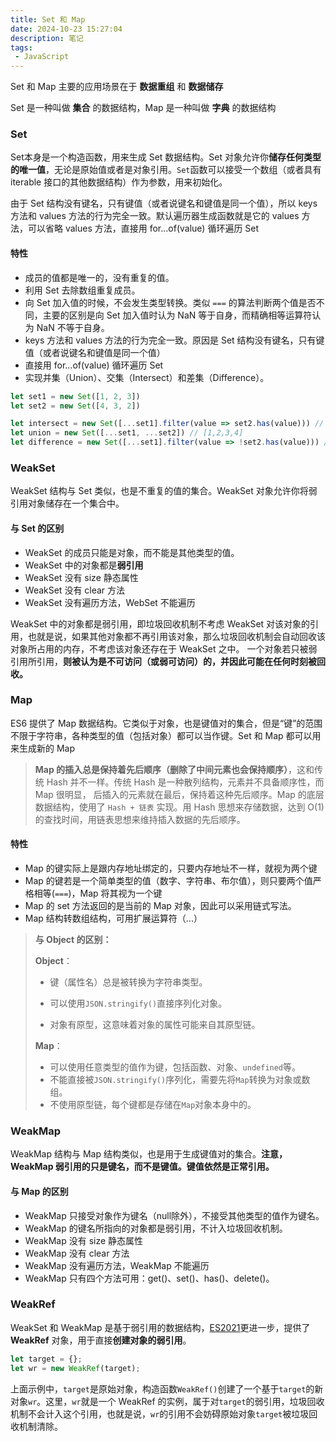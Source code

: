 ```yaml
---
title: Set 和 Map
date: 2024-10-23 15:27:04
description: 笔记
tags:
 - JavaScript
---
```


Set 和 Map 主要的应用场景在于 **数据重组** 和 **数据储存**

Set 是一种叫做 **集合** 的数据结构，Map 是一种叫做 **字典** 的数据结构

### Set

Set本身是一个构造函数，用来生成 Set 数据结构。Set 对象允许你**储存任何类型的唯一值**，无论是原始值或者是对象引用。`Set`函数可以接受一个数组（或者具有 iterable 接口的其他数据结构）作为参数，用来初始化。

由于 Set 结构没有键名，只有键值（或者说键名和键值是同一个值），所以 keys 方法和 values 方法的行为完全一致。默认遍历器生成函数就是它的 values 方法，可以省略 values 方法，直接用 for...of(value) 循环遍历 Set

#### 特性

- 成员的值都是唯一的，没有重复的值。
- 利用 Set 去除数组重复成员。
- 向 Set 加入值的时候，不会发生类型转换。类似 `===` 的算法判断两个值是否不同，主要的区别是向 Set 加入值时认为 NaN 等于自身，而精确相等运算符认为 NaN 不等于自身。
- keys 方法和 values 方法的行为完全一致。原因是 Set 结构没有键名，只有键值（或者说键名和键值是同一个值）
- 直接用 for...of(value) 循环遍历 Set
- 实现并集（Union）、交集（Intersect）和差集（Difference）。

```js
let set1 = new Set([1, 2, 3])
let set2 = new Set([4, 3, 2])

let intersect = new Set([...set1].filter(value => set2.has(value))) // [2,3]
let union = new Set([...set1, ...set2]) // [1,2,3,4]
let difference = new Set([...set1].filter(value => !set2.has(value))) // [1]
```

### WeakSet

WeakSet 结构与 Set 类似，也是不重复的值的集合。WeakSet 对象允许你将弱引用对象储存在一个集合中。

#### 与 Set 的区别

- WeakSet 的成员只能是对象，而不能是其他类型的值。
- WeakSet 中的对象都是**弱引用**
- WeakSet 没有 size 静态属性
- WeakSet 没有 clear 方法
- WeakSet 没有遍历方法，WebSet 不能遍历

WeakSet 中的对象都是弱引用，即垃圾回收机制不考虑 WeakSet 对该对象的引用，也就是说，如果其他对象都不再引用该对象，那么垃圾回收机制会自动回收该对象所占用的内存，不考虑该对象还存在于 WeakSet 之中。 一个对象若只被弱引用所引用，**则被认为是不可访问（或弱可访问）的，并因此可能在任何时刻被回收。**

### Map

ES6 提供了 Map 数据结构。它类似于对象，也是键值对的集合，但是“键”的范围不限于字符串，各种类型的值（包括对象）都可以当作键。Set 和 Map 都可以用来生成新的 Map

> **Map 的插入总是保持着先后顺序（删除了中间元素也会保持顺序）**，这和传统 Hash 并不一样。传统 Hash 是一种散列结构，元素并不具备顺序性，而 Map 很明显， 后插入的元素就在最后，保持着这种先后顺序。Map 的底层数据结构，使用了 `Hash + 链表` 实现。用 Hash 思想来存储数据，达到 O(1) 的查找时间，用链表思想来维持插入数据的先后顺序。

#### 特性

- Map 的键实际上是跟内存地址绑定的，只要内存地址不一样，就视为两个键
- Map 的键若是一个简单类型的值（数字、字符串、布尔值），则只要两个值严格相等(`===`)，Map 将其视为一个键
- Map 的 set 方法返回的是当前的 Map 对象，因此可以采用链式写法。
- Map 结构转数组结构，可用扩展运算符（...）

> **与 Object 的区别：**
>
> **Object**：
>
> - 键（属性名）总是被转换为字符串类型。
>
> - 可以使用`JSON.stringify()`直接序列化对象。
> - 对象有原型，这意味着对象的属性可能来自其原型链。
>
> **Map**：
>
> - 可以使用任意类型的值作为键，包括函数、对象、`undefined`等。
> - 不能直接被`JSON.stringify()`序列化，需要先将`Map`转换为对象或数组。
> - 不使用原型链，每个键都是存储在`Map`对象本身中的。

### WeakMap

WeakMap 结构与 Map 结构类似，也是用于生成键值对的集合。**注意，WeakMap 弱引用的只是键名，而不是键值。键值依然是正常引用。**

#### 与 Map 的区别

- WeakMap 只接受对象作为键名（null除外），不接受其他类型的值作为键名。
- WeakMap 的键名所指向的对象都是弱引用，不计入垃圾回收机制。
- WeakMap 没有 size 静态属性
- WeakMap 没有 clear 方法
- WeakMap 没有遍历方法，WeakMap 不能遍历
- WeakMap 只有四个方法可用：get()、set()、has()、delete()。

### WeakRef

WeakSet 和 WeakMap 是基于弱引用的数据结构，[ES2021](https://github.com/tc39/proposal-weakrefs)更进一步，提供了 **WeakRef** 对象，用于直接**创建对象的弱引用**。

```javascript
let target = {};
let wr = new WeakRef(target);
```

上面示例中，`target`是原始对象，构造函数`WeakRef()`创建了一个基于`target`的新对象`wr`。这里，`wr`就是一个 WeakRef 的实例，属于对`target`的弱引用，垃圾回收机制不会计入这个引用，也就是说，`wr`的引用不会妨碍原始对象`target`被垃圾回收机制清除。